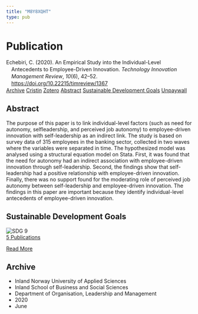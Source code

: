 ```yaml
---
title: "M8Y8XQHT"
type: pub
---
```

<h1>Publication</h1>
<article id="csl-bib-container-M8Y8XQHT" class="csl-bib-container">
  <div class="csl-bib-body" style="line-height: 1.35; padding-left: 1em; text-indent:-1em;">
  <div class="csl-entry">Echebiri, C. (2020). An Empirical Study into the Individual-Level Antecedents to Employee-Driven Innovation. <i>Technology Innovation Management Review</i>, <i>10</i>(6), 42&#x2013;52. <a href="https://doi.org/10.22215/timreview/1367">https://doi.org/10.22215/timreview/1367</a></div>
</div>
  <div class="csl-bib-buttons">
    <a href="#taxonomy-article-M8Y8XQHT" class="csl-bib-button">Archive</a>
    <a href="https://app.cristin.no/results/show.jsf?id=1817383" alt="Cristin URL" class="csl-bib-button">Cristin</a>
    <a href="http://zotero.org/groups/5402882/items/M8Y8XQHT" alt="Zotero URL" class="csl-bib-button">Zotero</a>
    <a href="#abstract-article-M8Y8XQHT" class="csl-bib-button">Abstract</a>
    <a href="#sdg-article-M8Y8XQHT" class="csl-bib-button">Sustainable Development Goals</a>
    <a href="https://timreview.ca/sites/default/files/article_PDF/TIMReview_2020_June%20-%204.pdf" class="csl-bib-button">Unpaywall</a>
  </div>
  <div id="csl-bib-meta-container-M8Y8XQHT"></div>
</article>
<div id="csl-bib-meta-M8Y8XQHT" class="csl-bib-meta">
  <article id="abstract-article-M8Y8XQHT" class="abstract-article">
    <h1>Abstract</h1>
    The purpose of this paper is to link individual-level factors (such as need for autonomy, selfleadership, and perceived job autonomy) to employee-driven innovation with self-leadership as an indirect link. The study is based on survey data of 315 employees in the banking sector, collected in two waves where the variables were separated in time. The hypothesized model was analysed using a structural equation model on Stata. First, it was found that the need for autonomy had an indirect association with employee-driven innovation through self-leadership. Second, the findings show that self-leadership had a positive relationship with employee-driven innovation. Finally, there was no support found for the moderating role of perceived job autonomy between self-leadership and employee-driven innovation. The findings in this paper are important because they identify individual-level antecedents of employee-driven innovation.
  </article>
  <article id="sdg-article-M8Y8XQHT" class="sdg-article">
    <h1>Sustainable Development Goals</h1>
    <div class="sdg-container"><div id="sdg9" class="sdg"> <img src="{{< params subfolder >}}images/sdg/sdg09_en.png" class="image" alt="SDG 9"> <div class="sdg-overlay"> <a href="{{< params subfolder >}}en/archive/?sdg=9#archive" class="sdg-publication-count"><span>5</span> Publications</a> <p><a href="https://sdgs.un.org/goals/goal9" class="sdg-read-more">Read More</a></p> </div> </div></div>
  </article>
  <article id="taxonomy-article-M8Y8XQHT" class="taxonomy-article">
    <h1>Archive</h1>
    <ul>
      <li>Inland Norway University of Applied Sciences</li>
      <li>Inland School of Business and Social Sciences</li>
      <li>Department of Organisation, Leadership and Management</li>
      <li>2020</li>
      <li>June</li>
    </ul>
  </article>
</div>
